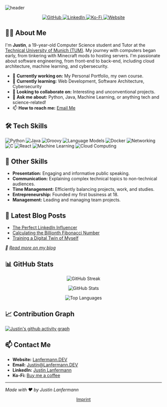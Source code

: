 <!-- Header -->
<!--
<p align="center">
  <img src="https://cdn.lanfermann.dev/projects/thumbnails/this-page-project-thumbnail.jpeg" alt="Banner" />
</p>
-->
![header](https://capsule-render.vercel.app/api?type=waving&height=300&color=gradient&text=Hi,%20I'm%20Justin&reversal=false&textBg=false&animation=fadeIn&theme=tokyonight)

<p align="center">
  <a href="https://github.com/jaylann">
    <img src="https://img.shields.io/github/followers/jaylann?label=Follow&style=social" alt="GitHub" />
  </a>
  <a href="https://www.linkedin.com/in/justin-lanfermann-07352124b">
    <img src="https://img.shields.io/badge/-Justin%20Lanfermann-blue?style=flat&logo=Linkedin&logoColor=white" alt="LinkedIn" />
  </a>
  <a href="https://ko-fi.com/justiiiin">
    <img src="https://img.shields.io/badge/Ko--fi-Buy%20me%20a%20coffee-FF5E5B?logo=kofi" alt="Ko-Fi" />
  </a>
  <a href="https://lanfermann.dev">
    <img src="https://img.shields.io/badge/-Lanfermann.DEV-0A0A0A?style=flat&logo=Firefox&logoColor=white" alt="Website" />
  </a>
</p>

<!-- About Me -->
## 👨‍💻 About Me

I'm **Justin**, a 19-year-old Computer Science student and Tutor at the [Technical University of Munich (TUM)](https://www.tum.de). My journey with computers began early, from tinkering with Minecraft mods to hosting servers. I'm passionate about software engineering, from front-end to back-end, including cloud architecture, machine learning, and cybersecurity.

- 🔭 **Currently working on:** My Personal Portfolio, my own course.
- 🌱 **Currently learning:** Web Development, Software Architecture, Cybersecurity
- 👯 **Looking to collaborate on:** Interesting and unconventional projects.
- 💬 **Ask me about:** Python, Java, Machine Learning, or anything tech and science-related!
- 📫 **How to reach me:** [Email Me](mailto:justin@lanfermann.dev)

<!-- Tech Skills -->
## 🛠️ Tech Skills

![Python](https://img.shields.io/badge/Python-6%20years-3776AB?logo=python&logoColor=white)
![Java](https://img.shields.io/badge/Java-3%20years-007396?logo=java&logoColor=white)
![Groovy](https://img.shields.io/badge/Groovy-1%20year-4298B8?logo=apache-groovy&logoColor=white)
![Language Models](https://img.shields.io/badge/Language%20Models-3%20years-652C90?logo=openai&logoColor=white)
![Docker](https://img.shields.io/badge/Docker-2%20years-2496ED?logo=docker&logoColor=white)
![Networking](https://img.shields.io/badge/Networking-3%20years-0069D9?logo=cisco&logoColor=white)
![C](https://img.shields.io/badge/C-2%20years-A8B9CC?logo=c&logoColor=white)
![React](https://img.shields.io/badge/React-1%20year-61DAFB?logo=react&logoColor=white)
![Machine Learning](https://img.shields.io/badge/Machine%20Learning-2%20years-F7931E?logo=tensorflow&logoColor=white)
![Cloud Computing](https://img.shields.io/badge/Cloud%20Computing-1%20year-FF9900?logo=amazon-aws&logoColor=white)

<!-- Other Skills -->
## 💼 Other Skills

- **Presentation:** Engaging and informative public speaking.
- **Communication:** Explaining complex technical topics to non-technical audiences.
- **Time Management:** Efficiently balancing projects, work, and studies.
- **Entrepreneurship:** Founded my first business at 18.
- **Management:** Leading and managing team projects.

<!-- Latest Blog Posts -->
## 📝 Latest Blog Posts

<!-- BLOG-POST-LIST:START -->
- [The Perfect LinkedIn Influencer](https://lanfermann.dev/blogs/the-perfect-linkedin-influencer)
- [Calculating the Billionth Fibonacci Number](https://lanfermann.dev/blogs/the-billionth-fibonacci-number)
- [Training a Digital Twin of Myself](https://lanfermann.dev/blogs/digital-twin)
<!-- BLOG-POST-LIST:END --><!-- BLOG-POST-LIST:END --><!-- BLOG-POST-LIST:END --><!-- BLOG-POST-LIST:END --><!-- BLOG-POST-LIST:END --><!-- BLOG-POST-LIST:END --><!-- BLOG-POST-LIST:END --><!-- BLOG-POST-LIST:END --><!-- BLOG-POST-LIST:END --><!-- BLOG-POST-LIST:END --><!-- BLOG-POST-LIST:END --><!-- BLOG-POST-LIST:END --><!-- BLOG-POST-LIST:END --><!-- BLOG-POST-LIST:END --><!-- BLOG-POST-LIST:END --><!-- BLOG-POST-LIST:END --><!-- BLOG-POST-LIST:END --><!-- BLOG-POST-LIST:END --><!-- BLOG-POST-LIST:END --><!-- BLOG-POST-LIST:END --><!-- BLOG-POST-LIST:END --><!-- BLOG-POST-LIST:END --><!-- BLOG-POST-LIST:END --><!-- BLOG-POST-LIST:END --><!-- BLOG-POST-LIST:END --><!-- BLOG-POST-LIST:END --><!-- BLOG-POST-LIST:END --><!-- BLOG-POST-LIST:END --><!-- BLOG-POST-LIST:END --><!-- BLOG-POST-LIST:END --><!-- BLOG-POST-LIST:END --><!-- BLOG-POST-LIST:END --><!-- BLOG-POST-LIST:END --><!-- BLOG-POST-LIST:END --><!-- BLOG-POST-LIST:END --><!-- BLOG-POST-LIST:END --><!-- BLOG-POST-LIST:END --><!-- BLOG-POST-LIST:END --><!-- BLOG-POST-LIST:END --><!-- BLOG-POST-LIST:END --><!-- BLOG-POST-LIST:END --><!-- BLOG-POST-LIST:END --><!-- BLOG-POST-LIST:END --><!-- BLOG-POST-LIST:END --><!-- BLOG-POST-LIST:END --><!-- BLOG-POST-LIST:END --><!-- BLOG-POST-LIST:END --><!-- BLOG-POST-LIST:END --><!-- BLOG-POST-LIST:END --><!-- BLOG-POST-LIST:END --><!-- BLOG-POST-LIST:END --><!-- BLOG-POST-LIST:END --><!-- BLOG-POST-LIST:END --><!-- BLOG-POST-LIST:END --><!-- BLOG-POST-LIST:END --><!-- BLOG-POST-LIST:END --><!-- BLOG-POST-LIST:END --><!-- BLOG-POST-LIST:END --><!-- BLOG-POST-LIST:END --><!-- BLOG-POST-LIST:END --><!-- BLOG-POST-LIST:END --><!-- BLOG-POST-LIST:END --><!-- BLOG-POST-LIST:END --><!-- BLOG-POST-LIST:END --><!-- BLOG-POST-LIST:END -->

*📖 [Read more on my blog](https://lanfermann.dev/blog)*

<!-- GitHub Stats -->
## 📊 GitHub Stats

<p align="center">
  <img align="center" src="https://github-readme-streak-stats.herokuapp.com/?user=jaylann&theme=tokyonight" alt="GitHub Streak" />
</p>

<p align="center">
  <img align="center" src="https://github-readme-stats.vercel.app/api?username=jaylann&show_icons=true&theme=tokyonight" alt="GitHub Stats" />
</p>

<p align="center">
  <img align="center" src="https://github-readme-stats.vercel.app/api/top-langs/?username=jaylann&layout=compact&theme=tokyonight" alt="Top Languages" />
</p>

<!-- Contribution Graph -->
## 📈 Contribution Graph

[![Justin's github activity graph](https://github-readme-activity-graph.vercel.app/graph?username=jaylann&theme=tokyonight&bg_color=0d1117&color=58a6ff&line=58a6ff&point=444c56&area=true&hide_border=true)](https://github.com/ashutosh00710/github-readme-activity-graph)

<!-- Contact Me -->
## 📫 Contact Me

- **Website:** [Lanfermann.DEV](https://lanfermann.dev)
- **Email:** [Justin@Lanfermann.DEV](mailto:justin@lanfermann.dev)
- **LinkedIn:** [Justin Lanfermann](https://www.linkedin.com/in/justin-lanfermann-07352124b)
- **Ko-Fi:** [Buy me a coffee](https://ko-fi.com/justiiiin)

---

*Made with ❤️ by Justin Lanfermann*

<!-- Footer Links -->
<p align="center">
  <a href="https://lanfermann.dev/imprint">Imprint</a>
</p>
